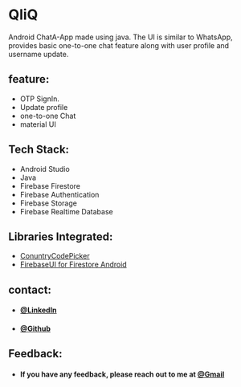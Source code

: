 # QliQ

Android ChatA-App made using java. The UI is similar to WhatsApp, provides basic one-to-one chat feature along with user profile and username update.


## feature:
* OTP SignIn.
* Update profile
* one-to-one Chat
* material UI


## Tech Stack:
* Android Studio
* Java
* Firebase Firestore
* Firebase Authentication
* Firebase Storage
* Firebase Realtime Database


## Libraries Integrated:
* [ConuntryCodePicker](https://github.com/hbb20/CountryCodePickerProject)
* [FirebaseUI for Firestore Android](https://firebaseopensource.com/projects/firebase/firebaseui-android/)



## contact:
* #### [@LinkedIn](https://www.linkedin.com/in/varun-vats-3a950a203/)
* #### [@Github](https://github.com/Aspire0071400)

## Feedback:
* #### If you have any feedback, please reach out to me at [@Gmail](varunvats.kd2+github@gmail.com)
